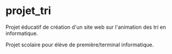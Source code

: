 # projet_tri
Projet éducatif de création d'un site web sur l'animation des tri en informatique.

Projet scolaire pour élève de première/terminal informatique.
